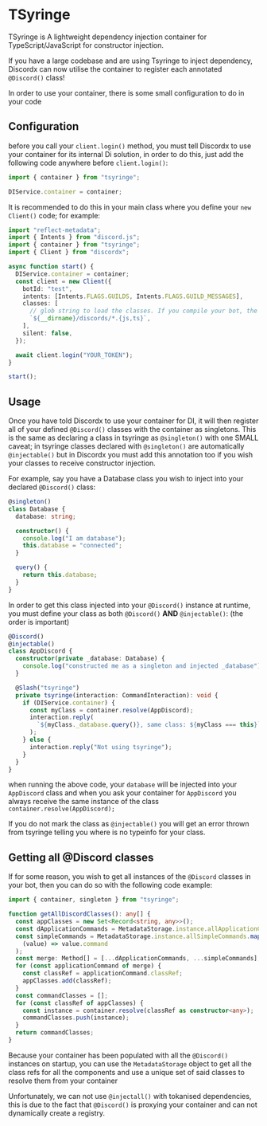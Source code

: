 # TSyringe

TSyringe is A lightweight dependency injection container for TypeScript/JavaScript for constructor injection.

If you have a large codebase and are using Tsyringe to inject dependency, Discordx can now utilise the container
to register each annotated `@Discord()` class!

In order to use your container, there is some small configuration to do in your code

## Configuration

before you call your `client.login()` method, you must tell Discordx to use your container for its internal Di solution,
in order to do this, just add the following code anywhere before `client.login()`:

```ts
import { container } from "tsyringe";

DIService.container = container;
```

It is recommended to do this in your main class where you define your `new Client()` code; for example:

```ts
import "reflect-metadata";
import { Intents } from "discord.js";
import { container } from "tsyringe";
import { Client } from "discordx";

async function start() {
  DIService.container = container;
  const client = new Client({
    botId: "test",
    intents: [Intents.FLAGS.GUILDS, Intents.FLAGS.GUILD_MESSAGES],
    classes: [
      // glob string to load the classes. If you compile your bot, the file extension will be .js
      `${__dirname}/discords/*.{js,ts}`,
    ],
    silent: false,
  });

  await client.login("YOUR_TOKEN");
}

start();
```

## Usage

Once you have told Discordx to use your container for DI, it will then register all of your defined `@Discord()` classes
with the container as singletons. This is the same as declaring a class in tsyringe as `@singleton()` with one SMALL
caveat; in tsyringe classes declared with `@singleton()` are automatically `@injectable()` but in Discordx you must add
this annotation too if you wish your classes to receive constructor injection.

For example, say you have a Database class you wish to inject into your declared `@Discord()` class:

```ts
@singleton()
class Database {
  database: string;

  constructor() {
    console.log("I am database");
    this.database = "connected";
  }

  query() {
    return this.database;
  }
}
```

In order to get this class injected into your `@Discord()` instance at runtime, you must define your class as
both `@Discord()` **AND** `@injectable()`: (the order is important)

```ts
@Discord()
@injectable()
class AppDiscord {
  constructor(private _database: Database) {
    console.log("constructed me as a singleton and injected _database");
  }

  @Slash("tsyringe")
  private tsyringe(interaction: CommandInteraction): void {
    if (DIService.container) {
      const myClass = container.resolve(AppDiscord);
      interaction.reply(
        `${myClass._database.query()}, same class: ${myClass === this}`
      );
    } else {
      interaction.reply("Not using tsyringe");
    }
  }
}
```

when running the above code, your `database` will be injected into your `AppDiscord` class and when you ask your
container for `AppDiscord` you always receive the same instance of the class `container.resolve(AppDiscord);`

If you do not mark the class as `@injectable()` you will get an error thrown from tsyringe telling you where is no
typeinfo for your class.

## Getting all @Discord classes

If for some reason, you wish to get all instances of the `@Discord` classes in your bot, then you can do so with the
following code example:

```ts
import { container, singleton } from "tsyringe";

function getAllDiscordClasses(): any[] {
  const appClasses = new Set<Record<string, any>>();
  const dApplicationCommands = MetadataStorage.instance.allApplicationCommands;
  const simpleCommands = MetadataStorage.instance.allSimpleCommands.map(
    (value) => value.command
  );
  const merge: Method[] = [...dApplicationCommands, ...simpleCommands];
  for (const applicationCommand of merge) {
    const classRef = applicationCommand.classRef;
    appClasses.add(classRef);
  }
  const commandClasses = [];
  for (const classRef of appClasses) {
    const instance = container.resolve(classRef as constructor<any>);
    commandClasses.push(instance);
  }
  return commandClasses;
}
```

Because your container has been populated with all the `@Discord()` instances on startup, you can use
the `MetadataStorage` object to get all the class refs for all the components and use a unique set of said classes to
resolve them from your container

Unfortunately, we can not use `@injectall()` with tokanised dependencies, this is due to the fact that `@Discord()` is
proxying your container and can not dynamically create a registry.

